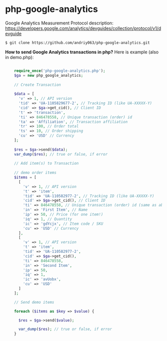# php-google-analytics
Google Analytics Measurement Protocol description:
https://developers.google.com/analytics/devguides/collection/protocol/v1/devguide

    $ git clone https://github.com/andriy063/php-google-analytics.git

**How to send Google Analytics transactions in php?**
Here is example (also in demo.php):

```php

    require_once('php-google-analytics.php');
    $ga = new php_google_analytics;
    
    // Create Transaction
    
    $data = [
      'v' => 1, // API version
      'tid' => 'UA-1105829677-2', // Tracking ID (like UA-XXXXX-Y)
      'cid' => $ga->get_cid(), // Client ID
      't' => 'transaction',
      'ti' => 846478558, // Unique transaction (order) id
      'ta' => 'Affiliation', // Transaction affiliation
      'tr' => 100, // Order total
      'ts' => 10, // Order shipping
      'cu' => 'USD' // Currency
    ];
    
    $res = $ga->send($data);
    var_dump($res); // true or false, if error
    
    // Add item(s) to Transaction
    
    // demo order items
    $items = [
      [
        'v' => 1, // API version
        't' => 'item',
        'tid' => 'UA-110582977-2', // Tracking ID (like UA-XXXXX-Y)
        'cid' => $ga->get_cid(), // Client ID
        'ti' => 846478558, // Unique transaction (order) id (same as above)
        'in' => 'First Item', // Name
        'ip' => 50, // Price (for one item!)
        'iq' => 1, // Quantity
        'ic' => 'gdYcjx', // Item code / SKU
        'cu' => 'USD' // Currency
      ],
      [
        'v' => 1, // API version
        't' => 'item',
        'tid' => 'UA-110582977-2',
        'cid' => $ga->get_cid(),
        'ti' => 846478558,
        'in' => 'Second Item',
        'ip' => 50,
        'iq' => 1,
        'ic' => 'avUobx',
        'cu' => 'USD'
      ]
    ];

    // Send demo items

    foreach ($items as $key => $value) {

      $res = $ga->send($value);

      var_dump($res); // true or false, if error
    }
    
```
